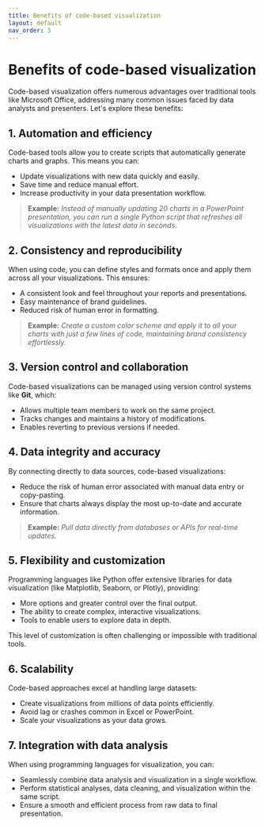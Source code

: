 ```yaml
---
title: Benefits of code-based visualization
layout: default
nav_order: 3
---
```

# Benefits of code-based visualization

Code-based visualization offers numerous advantages over traditional tools like Microsoft Office, addressing many common issues faced by data analysts and presenters. Let's explore these benefits:

## 1. Automation and efficiency

Code-based tools allow you to create scripts that automatically generate charts and graphs. This means you can:

- Update visualizations with new data quickly and easily.
- Save time and reduce manual effort.
- Increase productivity in your data presentation workflow.

> **Example:** *Instead of manually updating 20 charts in a PowerPoint presentation, you can run a single Python script that refreshes all visualizations with the latest data in seconds.*

## 2. Consistency and reproducibility

When using code, you can define styles and formats once and apply them across all your visualizations. This ensures:

- A consistent look and feel throughout your reports and presentations.
- Easy maintenance of brand guidelines.
- Reduced risk of human error in formatting.

> **Example:** *Create a custom color scheme and apply it to all your charts with just a few lines of code, maintaining brand consistency effortlessly.*

## 3. Version control and collaboration

Code-based visualizations can be managed using version control systems like **Git**, which:

- Allows multiple team members to work on the same project.
- Tracks changes and maintains a history of modifications.
- Enables reverting to previous versions if needed.

## 4. Data integrity and accuracy

By connecting directly to data sources, code-based visualizations:

- Reduce the risk of human error associated with manual data entry or copy-pasting.
- Ensure that charts always display the most up-to-date and accurate information.

> **Example:** *Pull data directly from databases or APIs for real-time updates.*

## 5. Flexibility and customization

Programming languages like Python offer extensive libraries for data visualization (like Matplotlib, Seaborn, or Plotly), providing:

- More options and greater control over the final output.
- The ability to create complex, interactive visualizations.
- Tools to enable users to explore data in depth.

This level of customization is often challenging or impossible with traditional tools.

## 6. Scalability

Code-based approaches excel at handling large datasets:

- Create visualizations from millions of data points efficiently.
- Avoid lag or crashes common in Excel or PowerPoint.
- Scale your visualizations as your data grows.

## 7. Integration with data analysis

When using programming languages for visualization, you can:

- Seamlessly combine data analysis and visualization in a single workflow.
- Perform statistical analyses, data cleaning, and visualization within the same script.
- Ensure a smooth and efficient process from raw data to final presentation.
